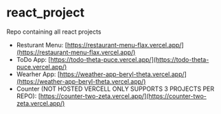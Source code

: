 # react_project
Repo containing all react projects

* Resturant Menu: [https://restaurant-menu-flax.vercel.app/](https://restaurant-menu-flax.vercel.app/)
* ToDo App: [https://todo-theta-puce.vercel.app/](https://todo-theta-puce.vercel.app/)
* Wearher App: [https://weather-app-beryl-theta.vercel.app/](https://weather-app-beryl-theta.vercel.app/)
* Counter (NOT HOSTED VERCELL ONLY SUPPORTS 3 PROJECTS PER REPO): [https://counter-two-zeta.vercel.app/](https://counter-two-zeta.vercel.app/)
